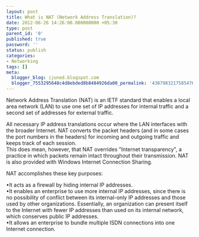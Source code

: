 ```yaml
---
layout: post
title: What is NAT (Network Address Translation)?
date: 2012-06-26 14:26:00.000000000 +05:30
type: post
parent_id: '0'
published: true
password: ''
status: publish
categories:
- Networking
tags: []
meta:
  blogger_blog: ijuned.blogspot.com
  blogger_7553295648c4d8ebded8b8484926da00_permalink: '4387983217585476025'
---
```

<div dir="ltr" style="text-align:left;">Network Address Translation (NAT) is an IETF standard that enables a <span class="IL_AD" id="IL_AD5">local area network<span class="IL_AD_ICON"></span></span> (LAN) to use one set of IP <span class="IL_AD" id="IL_AD2">addresses<span class="IL_AD_ICON"></span></span> for internal traffic and a second set of addresses for external traffic. </p>
<p>All necessary IP address translations <span class="IL_AD" id="IL_AD9">occur<span class="IL_AD_ICON"></span></span> where the LAN interfaces with the broader Internet. NAT converts the packet headers (and in some cases the <span class="IL_AD" id="IL_AD4">port numbers<span class="IL_AD_ICON"></span></span> in the headers) for incoming and outgoing traffic and keeps track of each session. <br />This  does mean, however, that NAT overrides "Internet transparency", a  practice in which packets remain intact throughout their transmission.  NAT is also provided with Windows <span class="IL_AD" id="IL_AD1">Internet Connection Sharing<span class="IL_AD_ICON"></span></span>.</p>
<p>NAT accomplishes these key purposes:</p>
<p>•It acts as a firewall by hiding internal IP addresses. <br />•It enables an enterprise to use more internal IP addresses, since there is no possibility of <span class="IL_AD" id="IL_AD3">conflict between<span class="IL_AD_ICON"></span></span> its internal-only IP addresses and those used by other <span class="IL_AD" id="IL_AD8">organizations<span class="IL_AD_ICON"></span></span>. Essentially, an organization can present itself to the Internet with fewer IP addresses than used on its internal network, which conserves public IP addresses. <br />•It allows an enterprise to bundle multiple ISDN connections into one Internet connection. </div>

